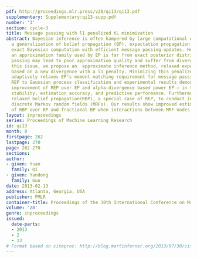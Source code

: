 ```yaml
---
pdf: http://proceedings.mlr.press/v28/qi13/qi13.pdf
supplementary: Supplementary:qi13-supp.pdf
number: '3'
section: cycle-3
title: Message passing with l1 penalized KL minimization
abstract: Bayesian inference is often hampered by large computational expense.  As
  a generalization of belief propagation (BP), expectation propagation (EP) approximates
  exact Bayesian computation with efficient message passing updates. However, when
  an approximation family used by EP is far from exact posterior distributions, message
  passing may lead to poor approximation quality and suffer from divergence. To address
  this issue, we propose an  approximate inference method, relaxed expectation propagation(REP),
  based on a new divergence with a l1 penalty. Minimizing this penalized divergence
  adaptively relaxes EP’s moment matching requirement for message passing. We apply
  REP to Gaussian process classification and experimental results demonstrate significant
  improvement of REP over EP and alpha-divergence based power EP – in terms of algorithmic
  stability, estimation accuracy, and predictive performance. Furthermore, we develop
  relaxed belief propagation(RBP), a special case of REP, to conduct inference on
  discrete Markov random fields (MRFs). Our results show improved estimation accuracy
  of RBP over BP and fractional BP when interactions between MRF nodes are strong.
layout: inproceedings
series: Proceedings of Machine Learning Research
id: qi13
month: 0
firstpage: 262
lastpage: 270
page: 262-270
sections: 
author:
- given: Yuan
  family: Qi
- given: Yandong
  family: Guo
date: 2013-02-13
address: Atlanta, Georgia, USA
publisher: PMLR
container-title: Proceedings of the 30th International Conference on Machine Learning
volume: '28'
genre: inproceedings
issued:
  date-parts:
  - 2013
  - 2
  - 13
# Format based on citeproc: http://blog.martinfenner.org/2013/07/30/citeproc-yaml-for-bibliographies/
---
```

